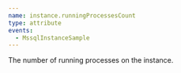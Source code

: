 ```yaml
---
name: instance.runningProcessesCount
type: attribute
events:
  - MssqlInstanceSample
---
```


The number of running processes on the instance.